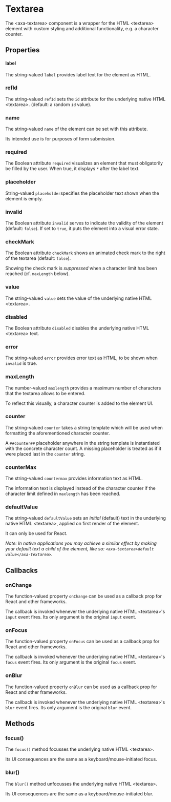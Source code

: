 # Textarea

The &lt;axa-textarea&gt; component is a wrapper for the HTML &lt;textarea&gt; element with custom styling and additional functionality, e.g. a character counter.

## Properties

#### label

The string-valued `label` provides label text for the element as HTML.

### refId

The string-valued `refId` sets the `id` attribute for the underlying native HTML &lt;textarea&gt;. (default: a random `id` value).

### name

The string-valued `name` of the element can be set with this attribute.

Its intended use is for purposes of form submission.

### required

The Boolean attribute `required` visualizes an element that must obligatorily be filled by the user. When true, it displays `*` after the label text.

### placeholder

String-valued `placeholder`specifies the placeholder text shown when the element is empty.

### invalid

The Boolean attribute `invalid` serves to indicate the validity of the element (default: `false`). If set to `true`, it puts the element into a visual error state.

### checkMark

The Boolean attribute `checkMark` shows an animated check mark to the right of the textarea (default: `false`).

Showing the check mark is _suppressed_ when a character limit has been reached (cf. `maxLength` below).

### value

The string-valued `value` sets the value of the underlying native HTML &lt;textarea&gt;.

### disabled

The Boolean attribute `disabled` disables the underlying native HTML &lt;textarea&gt; text.

### error

The string-valued `error` provides error text as HTML, to be shown when `invalid` is true.

### maxLength

The number-valued `maxlength` provides a maximum number of characters that the textarea allows to be entered.

To reflect this visually, a character counter is added to the element UI.

### counter

The string-valued `counter` takes a string template which will be used when formatting the aforementioned character counter.

A `##counter##` placeholder anywhere in the string template is instantiated with the concrete character count. A missing placeholder is treated as if it were placed last in the `counter` string.

### counterMax

The string-valued `countermax` provides information text as HTML.

The information text is displayed instead of the character counter if the character limit defined in `maxlength` has been reached.

### defaultValue

The string-valued `defaultValue` sets an _initial_ (default) text in the underlying native HTML &lt;textarea&gt;, applied on first render of the element.

It can only be used for React.

_Note: In native applications you may achieve a similar effect by making your default text a child of the element, like so: `<axa-textarea>default value</axa-textarea>`._

## Callbacks

### onChange

The function-valued property `onChange` can be used as a callback prop for React and other frameworks.

The callback is invoked whenever the underlying native HTML &lt;textarea&gt;'s `input` event fires. Its only argument is the original `input` event.

### onFocus

The function-valued property `onFocus` can be used as a callback prop for React and other frameworks.

The callback is invoked whenever the underlying native HTML &lt;textarea&gt;'s `focus` event fires. Its only argument is the original `focus` event.

### onBlur

The function-valued property `onBlur` can be used as a callback prop for React and other frameworks.

The callback is invoked whenever the underlying native HTML &lt;textarea&gt;'s `blur` event fires. Its only argument is the original `blur` event.

## Methods

### focus()

The `focus()` method focusses the underlying native HTML &lt;textarea&gt;.

Its UI consequences are the same as a keyboard/mouse-initiated focus.

### blur()

The `blur()` method unfocusses the underlying native HTML &lt;textarea&gt;.

Its UI consequences are the same as a keyboard/mouse-initiated blur.
